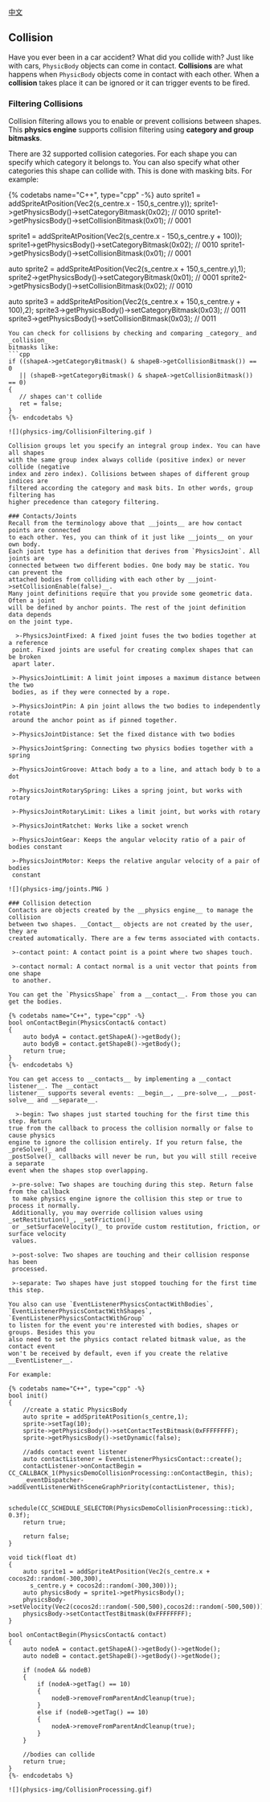 <div class="langs">
  <a href="#" class="btn" onclick="toggleLanguage()">中文</a>
</div>

## Collision
Have you ever been in a car accident? What did you collide with? Just like with
cars, `PhysicBody` objects can come in contact. __Collisions__ are what happens when
`PhysicBody` objects come in contact with each other. When a __collision__ takes
place it can be ignored or it can trigger events to be fired.

### Filtering Collisions
Collision filtering allows you to enable or prevent collisions between shapes.
This __physics engine__ supports collision filtering using __category and group bitmasks__.

There are 32 supported collision categories. For each shape you can specify which
category it belongs to. You can also specify what other categories this shape can
collide with. This is done with masking bits. For example:

{% codetabs name="C++", type="cpp" -%}
auto sprite1 = addSpriteAtPosition(Vec2(s_centre.x - 150,s_centre.y));
sprite1->getPhysicsBody()->setCategoryBitmask(0x02);    // 0010
sprite1->getPhysicsBody()->setCollisionBitmask(0x01);   // 0001

sprite1 = addSpriteAtPosition(Vec2(s_centre.x - 150,s_centre.y + 100));
sprite1->getPhysicsBody()->setCategoryBitmask(0x02);    // 0010
sprite1->getPhysicsBody()->setCollisionBitmask(0x01);   // 0001

auto sprite2 = addSpriteAtPosition(Vec2(s_centre.x + 150,s_centre.y),1);
sprite2->getPhysicsBody()->setCategoryBitmask(0x01);    // 0001
sprite2->getPhysicsBody()->setCollisionBitmask(0x02);   // 0010

auto sprite3 = addSpriteAtPosition(Vec2(s_centre.x + 150,s_centre.y + 100),2);
sprite3->getPhysicsBody()->setCategoryBitmask(0x03);    // 0011
sprite3->getPhysicsBody()->setCollisionBitmask(0x03);   // 0011
```
You can check for collisions by checking and comparing _category_ and _collision_
bitmasks like:
```cpp
if ((shapeA->getCategoryBitmask() & shapeB->getCollisionBitmask()) == 0
   || (shapeB->getCategoryBitmask() & shapeA->getCollisionBitmask()) == 0)
{
   // shapes can't collide
   ret = false;
}
{%- endcodetabs %}

![](physics-img/CollisionFiltering.gif )

Collision groups let you specify an integral group index. You can have all shapes
with the same group index always collide (positive index) or never collide (negative
index and zero index). Collisions between shapes of different group indices are
filtered according the category and mask bits. In other words, group filtering has
higher precedence than category filtering.

### Contacts/Joints
Recall from the terminology above that __joints__ are how contact points are connected
to each other. Yes, you can think of it just like __joints__ on your own body.
Each joint type has a definition that derives from `PhysicsJoint`. All joints are
connected between two different bodies. One body may be static. You can prevent the
attached bodies from colliding with each other by __joint->setCollisionEnable(false)__.
Many joint definitions require that you provide some geometric data. Often a joint
will be defined by anchor points. The rest of the joint definition data depends
on the joint type.

  >-PhysicsJointFixed: A fixed joint fuses the two bodies together at a reference
 point. Fixed joints are useful for creating complex shapes that can be broken
 apart later.

 >-PhysicsJointLimit: A limit joint imposes a maximum distance between the two
 bodies, as if they were connected by a rope.

 >-PhysicsJointPin: A pin joint allows the two bodies to independently rotate
 around the anchor point as if pinned together.

 >-PhysicsJointDistance: Set the fixed distance with two bodies

 >-PhysicsJointSpring: Connecting two physics bodies together with a spring

 >-PhysicsJointGroove: Attach body a to a line, and attach body b to a dot

 >-PhysicsJointRotarySpring: Likes a spring joint, but works with rotary

 >-PhysicsJointRotaryLimit: Likes a limit joint, but works with rotary

 >-PhysicsJointRatchet: Works like a socket wrench

 >-PhysicsJointGear: Keeps the angular velocity ratio of a pair of bodies constant

 >-PhysicsJointMotor: Keeps the relative angular velocity of a pair of bodies
 constant

![](physics-img/joints.PNG )

### Collision detection
Contacts are objects created by the __physics engine__ to manage the collision
between two shapes. __Contact__ objects are not created by the user, they are
created automatically. There are a few terms associated with contacts.

 >-contact point: A contact point is a point where two shapes touch.

 >-contact normal: A contact normal is a unit vector that points from one shape
 to another.

You can get the `PhysicsShape` from a __contact__. From those you can get the bodies.

{% codetabs name="C++", type="cpp" -%}
bool onContactBegin(PhysicsContact& contact)
{
    auto bodyA = contact.getShapeA()->getBody();
    auto bodyB = contact.getShapeB()->getBody();
    return true;
}
{%- endcodetabs %}

You can get access to __contacts__ by implementing a __contact listener__. The __contact
listener__ supports several events: __begin__, __pre-solve__, __post-solve__ and __separate__.

  >-begin: Two shapes just started touching for the first time this step. Return
true from the callback to process the collision normally or false to cause physics
engine to ignore the collision entirely. If you return false, the _preSolve()_ and
_postSolve()_ callbacks will never be run, but you will still receive a separate
event when the shapes stop overlapping.

 >-pre-solve: Two shapes are touching during this step. Return false from the callback
 to make physics engine ignore the collision this step or true to process it normally.
 Additionally, you may override collision values using _setRestitution()_, _setFriction()_
 or _setSurfaceVelocity()_ to provide custom restitution, friction, or surface velocity
 values.

 >-post-solve: Two shapes are touching and their collision response has been
 processed.

 >-separate: Two shapes have just stopped touching for the first time this step.

You also can use `EventListenerPhysicsContactWithBodies`,
`EventListenerPhysicsContactWithShapes`, `EventListenerPhysicsContactWithGroup`
to listen for the event you're interested with bodies, shapes or groups. Besides this you
also need to set the physics contact related bitmask value, as the contact event
won't be received by default, even if you create the relative __EventListener__.

For example:

{% codetabs name="C++", type="cpp" -%}
bool init()
{
    //create a static PhysicsBody
    auto sprite = addSpriteAtPosition(s_centre,1);
    sprite->setTag(10);
    sprite->getPhysicsBody()->setContactTestBitmask(0xFFFFFFFF);
    sprite->getPhysicsBody()->setDynamic(false);

    //adds contact event listener
    auto contactListener = EventListenerPhysicsContact::create();
    contactListener->onContactBegin = CC_CALLBACK_1(PhysicsDemoCollisionProcessing::onContactBegin, this);
    _eventDispatcher->addEventListenerWithSceneGraphPriority(contactListener, this);

    schedule(CC_SCHEDULE_SELECTOR(PhysicsDemoCollisionProcessing::tick), 0.3f);
    return true;

    return false;
}

void tick(float dt)
{
    auto sprite1 = addSpriteAtPosition(Vec2(s_centre.x + cocos2d::random(-300,300),
      s_centre.y + cocos2d::random(-300,300)));
    auto physicsBody = sprite1->getPhysicsBody();
    physicsBody->setVelocity(Vec2(cocos2d::random(-500,500),cocos2d::random(-500,500)));
    physicsBody->setContactTestBitmask(0xFFFFFFFF);
}

bool onContactBegin(PhysicsContact& contact)
{
    auto nodeA = contact.getShapeA()->getBody()->getNode();
    auto nodeB = contact.getShapeB()->getBody()->getNode();

    if (nodeA && nodeB)
    {
        if (nodeA->getTag() == 10)
        {
            nodeB->removeFromParentAndCleanup(true);
        }
        else if (nodeB->getTag() == 10)
        {
            nodeA->removeFromParentAndCleanup(true);
        }
    }

    //bodies can collide
    return true;
}
{%- endcodetabs %}

![](physics-img/CollisionProcessing.gif)
